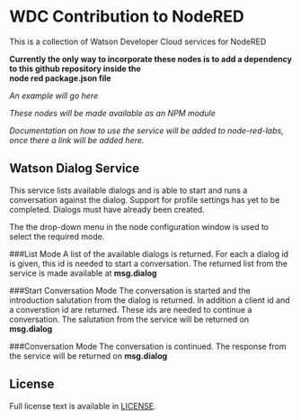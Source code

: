 # WDC Contribution to NodeRED
This is a collection of Watson Developer Cloud services for NodeRED


**Currently the only way to incorporate these nodes is to add a dependency to this github repository inside the  
node red package.json file**

*An example will go here*

*These nodes will be made available as an NPM module*

*Documentation on how to use the service will be added to node-red-labs, once there a link will be added here.*

## Watson Dialog Service
This service lists available dialogs and is able to start and runs a conversation against the dialog. Support for
profile settings has yet to be completed. Dialogs must have already been created. 

The the drop-down menu in the node configuration window is used to select the required mode.

###List Mode
A list of the available dialogs is returned. For each a dialog id is given, this id is needed to start a conversation.
The returned list from the service is made available at **msg.dialog**

###Start Conversation Mode
The conversation is started and the introduction salutation from the dialog is returned. 
In addition a client id and a converstion id are returned. These ids are needed to continue a conversation. 
The salutation from the service will be returned on **msg.dialog**

###Conversation Mode
The conversation is continued. The response from the service will be returned on **msg.dialog**
	
## License
Full license text is available in [LICENSE](LICENSE).
